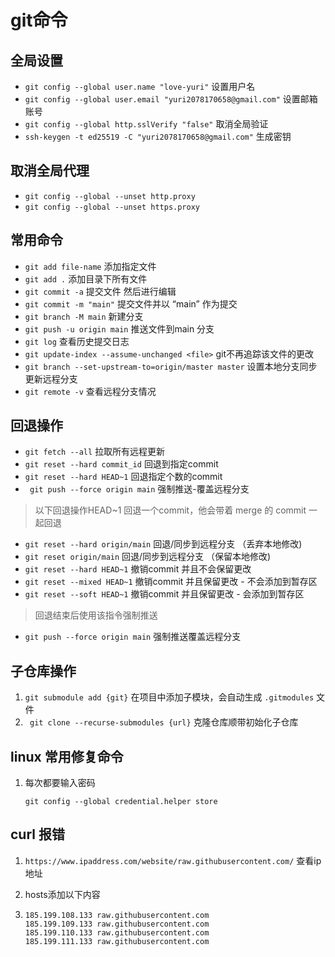 # git命令

## 全局设置

+ ``` git config --global user.name "love-yuri" ``` 设置用户名
+ ``` git config --global user.email "yuri2078170658@gmail.com" ``` 设置邮箱账号
+ ``` git config --global http.sslVerify "false" ``` 取消全局验证
+ `ssh-keygen -t ed25519 -C "yuri2078170658@gmail.com"` 生成密钥

## 取消全局代理

+ ``` git config --global --unset http.proxy ```
+ ``` git config --global --unset https.proxy ```

## 常用命令

+ ``` git add file-name ``` 添加指定文件
+ ``` git add . ``` 添加目录下所有文件
+ ``` git commit -a ``` 提交文件 然后进行编辑
+ ``` git commit -m "main" ``` 提交文件并以 “main” 作为提交
+ ``` git branch -M main ``` 新建分支
+ ``` git push -u origin main ``` 推送文件到main 分支
+ ``` git log ``` 查看历史提交日志
+ `git update-index --assume-unchanged <file>` git不再追踪该文件的更改   
+ `git branch --set-upstream-to=origin/master master` 设置本地分支同步更新远程分支
+ `git remote -v` 查看远程分支情况

## 回退操作

- ```` git fetch --all ```` 拉取所有远程更新
- ``` git reset --hard commit_id ``` 回退到指定commit
- `git reset --hard HEAD~1` 回退指定个数的commit
- ` git push --force origin main` 强制推送-覆盖远程分支

> 以下回退操作HEAD~1 回退一个commit，他会带着 merge 的 commit 一起回退

- `git reset --hard origin/main` 回退/同步到远程分支 （丢弃本地修改)
- `git reset origin/main` 回退/同步到远程分支 （保留本地修改)
- `git reset --hard HEAD~1` 撤销commit 并且不会保留更改
- `git reset --mixed HEAD~1` 撤销commit 并且保留更改 - 不会添加到暂存区
- `git reset --soft HEAD~1` 撤销commit 并且保留更改 - 会添加到暂存区

> 回退结束后使用该指令强制推送

- `git push --force origin main` 强制推送覆盖远程分支

## 子仓库操作

1. `git submodule add {git}` 在项目中添加子模块，会自动生成 `.gitmodules` 文件
2. ` git clone --recurse-submodules {url}` 克隆仓库顺带初始化子仓库

## linux 常用修复命令

1. 每次都要输入密码

     ` git config --global credential.helper store `

## curl 报错

1. `https://www.ipaddress.com/website/raw.githubusercontent.com/` 查看ip地址

2. hosts添加以下内容

3. ```
   185.199.108.133 raw.githubusercontent.com 
   185.199.109.133 raw.githubusercontent.com 
   185.199.110.133 raw.githubusercontent.com 
   185.199.111.133 raw.githubusercontent.com 
   ```
